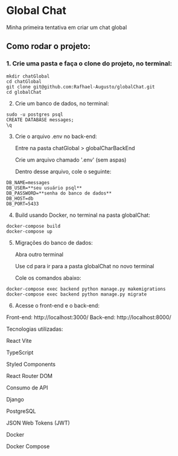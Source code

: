 # Global Chat

Minha primeira tentativa em criar um chat global

## Como rodar o projeto:

### 1. Crie uma pasta e faça o clone do projeto, no terminal:

```
mkdir chatGlobal
cd chatGlobal
git clone git@github.com:Rafhael-Augusto/globalChat.git
cd globalChat
```
2. Crie um banco de dados, no terminal:
```
sudo -u postgres psql
CREATE DATABASE messages;
\q
```

3. Crie o arquivo .env no back-end:

   Entre na pasta chatGlobal > globalCharBackEnd
   
   Crie um arquivo chamado '.env' (sem aspas)

   Dentro desse arquivo, cole o seguinte:
```
DB_NAME=messages
DB_USER=**seu usuário psql**
DB_PASSWORD=**senha do banco de dados**
DB_HOST=db
DB_PORT=5433
```
4. Build usando Docker, no terminal na pasta globalChat:
```
docker-compose build
docker-compose up
```
5. Migrações do banco de dados:

   Abra outro terminal
   
   Use cd para ir para a pasta globalChat no novo terminal
   
   Cole os comandos abaixo:
```
docker-compose exec backend python manage.py makemigrations
docker-compose exec backend python manage.py migrate
```
6. Acesse o front-end e o back-end:

Front-end: http://localhost:3000/
Back-end: http://localhost:8000/

Tecnologias utilizadas:

React Vite

TypeScript

Styled Components

React Router DOM

Consumo de API

Django

PostgreSQL

JSON Web Tokens (JWT)

Docker

Docker Compose
